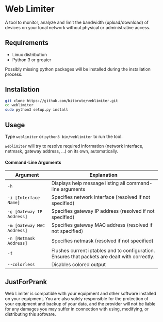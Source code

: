 # Web Limiter

A tool to monitor, analyze and limit the bandwidth (upload/download) of devices on your local network without physical or administrative access.

## Requirements
- Linux distribution
- Python 3 or greater

Possibly missing python packages will be installed during the installation process.

## Installation

```bash
git clone https://github.com/bitbrute/weblimiter.git
cd weblimiter
sudo python3 setup.py install
```

## Usage

Type ```weblimiter``` or ```python3 bin/weblimiter``` to run the tool.

```weblimiter``` will try to resolve required information (network interface, netmask, gateway address, ...) on its own, automatically.

#### Command-Line Arguments

| Argument | Explanation |
| -------- | ----------- |
| ```-h``` | Displays help message listing all command-line arguments |
| ```-i [Interface Name]``` | Specifies network interface (resolved if not specified)|
| ```-g [Gateway IP Address]``` | Specifies gateway IP address (resolved if not specified)|
| ```-m [Gateway MAC Address]``` | Specifies gateway MAC address (resolved if not specified)|
| ```-n [Netmask Address]``` | Specifies netmask (resolved if not specified)|
| ```-f``` | Flushes current iptables and tc configuration. Ensures that packets are dealt with correctly.|
| ```--colorless``` | Disables colored output |


## JustForPrank
 Web Limiter is compatible with your equipment and other software installed on your equipment. You are also solely responsible for the protection of your equipment and backup of your data, and the provider will not be liable for any damages you may suffer in connection with using, modifying, or distributing this software. 



